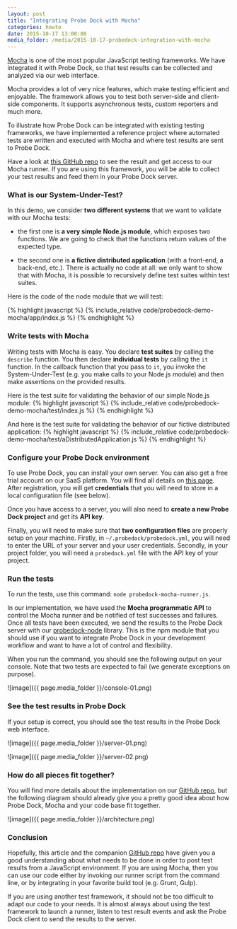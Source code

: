 ```yaml
---
layout: post
title: "Integrating Probe Dock with Mocha"
categories: howto
date: 2015-10-17 13:00:00
media_folder: /media/2015-10-17-probedock-integration-with-mocha
---
```


[Mocha](https://mochajs.org/) is one of the most popular JavaScript testing frameworks. We have integrated it with Probe Dock, so that test results can be collected and analyzed via our web interface.

Mocha provides a lot of very nice features, which make testing efficient and enjoyable. The framework allows you to test both server-side and client-side components. It supports asynchronous tests, custom reporters and much more.

To illustrate how Probe Dock can be integrated with existing testing frameworks, we have implemented a reference project where automated tests are written and executed with Mocha and where test results are sent to Probe Dock.

Have a look at [this GitHub repo](https://github.com/probedock/probedock-demo-mocha) to see the result and get access to our Mocha runner. If you are using this framework, you will be able to collect your test results and feed them in your Probe Dock server.

### What is our System-Under-Test?

In this demo, we consider **two different systems** that we want to validate with our Mocha tests:

- the first one is **a very simple Node.js module**, which exposes two functions. We are going to check that the functions return values of the expected type.

- the second one is **a fictive distributed application** (with a front-end, a back-end, etc.). There is actually no code at all: we only want to show that with Mocha, it is possible to recursively define test suites within test suites.

Here is the code of the node module that we will test:

{% highlight javascript %}
{% include_relative code/probedock-demo-mocha/app/index.js %}
{% endhighlight %}


### Write tests with Mocha

Writing tests with Mocha is easy. You declare **test suites** by calling the `describe` function. You then declare **individual tests** by calling the `it` function. In the callback function that you pass to `it`, you invoke the System-Under-Test (e.g. you make calls to your Node.js module) and then make assertions on the provided results.

Here is the test suite for validating the behavior of our simple Node.js module:
{% highlight javascript %}
{% include_relative code/probedock-demo-mocha/test/index.js %}
{% endhighlight %}

And here is the test suite for validating the behavior of our fictive distributed application:
{% highlight javascript %}
{% include_relative code/probedock-demo-mocha/test/aDistributedApplication.js %}
{% endhighlight %}

### Configure your Probe Dock environment

To use Probe Dock, you can install your own server. You can also get a free trial account on our SaaS platform. You will find all details on [this page](http://probedock.io/getting-started/). After registration, you will get **credentials** that you will need to store in a local configuration file (see below).

Once you have access to a server, you will also need to **create a new Probe Dock project** and get its **API key**.

Finally, you will need to make sure that **two configuration files** are properly setup on your machine. Firstly, in `~/.probedock/probedock.yml`, you will need to enter the URL of your server and your user credentials. Secondly, in your project folder, you will need a `probedock.yml` file with the API key of your project.

### Run the tests

To run the tests, use this command: `node probedock-mocha-runner.js`. 

In our implementation, we have used the **Mocha programmatic API** to control the Mocha runner and be notified of test successes and failures. Once all tests have been executed, we send the results to the Probe Dock server with our [probedock-node](https://www.npmjs.com/package/probedock-node) library. This is the npm module that you should use if you want to integrate Probe Dock in your development workflow and want to have a lot of control and flexibility.

When you run the command, you should see the following output on your console. Note that two tests are expected to fail (we generate exceptions on purpose).

![image]({{ page.media_folder }}/console-01.png)


### See the test results in Probe Dock

If your setup is correct, you should see the test results in the Probe Dock web interface.

![image]({{ page.media_folder }}/server-01.png)

![image]({{ page.media_folder }}/server-02.png)


### How do all pieces fit together?

You will find more details about the implementation on our [GitHub repo](https://github.com/probedock/probedock-demo-mocha), but the following diagram should already give you a pretty good idea about how Probe Dock, Mocha and your code base fit together.

![image]({{ page.media_folder }}/architecture.png)
 
### Conclusion

Hopefully, this article and the companion [GitHub repo](https://github.com/probedock/probedock-demo-mocha) have given you a good understanding about what needs to be done in order to post test results from a JavaScript environment. If you are using Mocha, then you can use our code either by invoking our runner script from the command line, or by integrating in your favorite build tool (e.g. Grunt, Gulp). 

If you are using another test framework, it should not be too difficult to adapt our code to your needs. It is almost always about using the test framework to launch a runner, listen to test result events and ask the Probe Dock client to send the results to the server.
